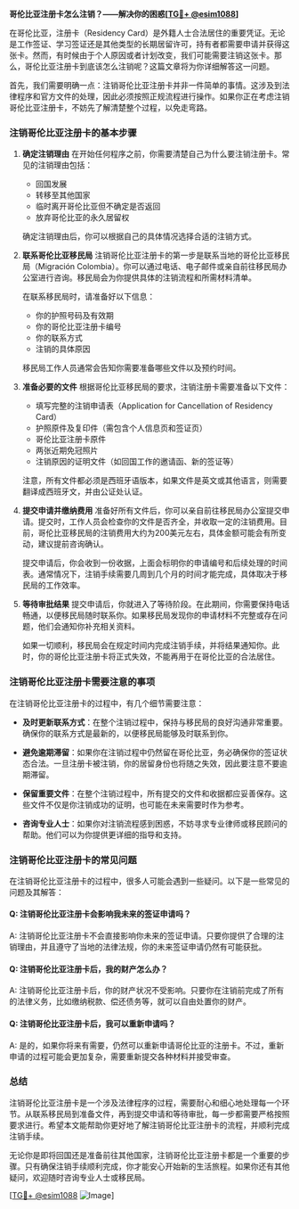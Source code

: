 **哥伦比亚注册卡怎么注销？——解决你的困惑[[TG💪+ @esim1088](https://t.me/s/esim1088)]**

在哥伦比亚，注册卡（Residency Card）是外籍人士合法居住的重要凭证。无论是工作签证、学习签证还是其他类型的长期居留许可，持有者都需要申请并获得这张卡。然而，有时候由于个人原因或者计划改变，我们可能需要注销这张卡。那么，哥伦比亚注册卡到底该怎么注销呢？这篇文章将为你详细解答这一问题。

首先，我们需要明确一点：注销哥伦比亚注册卡并非一件简单的事情。这涉及到法律程序和官方文件的处理，因此必须按照正规流程进行操作。如果你正在考虑注销哥伦比亚注册卡，不妨先了解清楚整个过程，以免走弯路。

### 注销哥伦比亚注册卡的基本步骤

1. **确定注销理由**
   在开始任何程序之前，你需要清楚自己为什么要注销注册卡。常见的注销理由包括：
   - 回国发展
   - 转移至其他国家
   - 临时离开哥伦比亚但不确定是否返回
   - 放弃哥伦比亚的永久居留权

   确定注销理由后，你可以根据自己的具体情况选择合适的注销方式。

2. **联系哥伦比亚移民局**
   注销哥伦比亚注册卡的第一步是联系当地的哥伦比亚移民局（Migración Colombia）。你可以通过电话、电子邮件或亲自前往移民局办公室进行咨询。移民局会为你提供具体的注销流程和所需材料清单。

   在联系移民局时，请准备好以下信息：
   - 你的护照号码及有效期
   - 你的哥伦比亚注册卡编号
   - 你的联系方式
   - 注销的具体原因

   移民局工作人员通常会告知你需要准备哪些文件以及预约时间。

3. **准备必要的文件**
   根据哥伦比亚移民局的要求，注销注册卡需要准备以下文件：
   - 填写完整的注销申请表（Application for Cancellation of Residency Card）
   - 护照原件及复印件（需包含个人信息页和签证页）
   - 哥伦比亚注册卡原件
   - 两张近期免冠照片
   - 注销原因的证明文件（如回国工作的邀请函、新的签证等）

   注意，所有文件都必须是西班牙语版本，如果文件是英文或其他语言，则需要翻译成西班牙文，并由公证处认证。

4. **提交申请并缴纳费用**
   准备好所有文件后，你可以亲自前往移民局办公室提交申请。提交时，工作人员会检查你的文件是否齐全，并收取一定的注销费用。目前，哥伦比亚移民局的注销费用大约为200美元左右，具体金额可能会有所变动，建议提前咨询确认。

   提交申请后，你会收到一份收据，上面会标明你的申请编号和后续处理的时间表。通常情况下，注销手续需要几周到几个月的时间才能完成，具体取决于移民局的工作效率。

5. **等待审批结果**
   提交申请后，你就进入了等待阶段。在此期间，你需要保持电话畅通，以便移民局随时联系你。如果移民局发现你的申请材料不完整或存在问题，他们会通知你补充相关资料。

   如果一切顺利，移民局会在规定时间内完成注销手续，并将结果通知你。此时，你的哥伦比亚注册卡将正式失效，不能再用于在哥伦比亚的合法居住。

### 注销哥伦比亚注册卡需要注意的事项

在注销哥伦比亚注册卡的过程中，有几个细节需要注意：

- **及时更新联系方式**：在整个注销过程中，保持与移民局的良好沟通非常重要。确保你的联系方式是最新的，以便移民局能够及时联系到你。
  
- **避免逾期滞留**：如果你在注销过程中仍然留在哥伦比亚，务必确保你的签证状态合法。一旦注册卡被注销，你的居留身份也将随之失效，因此要注意不要逾期滞留。

- **保留重要文件**：在整个注销过程中，所有提交的文件和收据都应妥善保存。这些文件不仅是你注销成功的证明，也可能在未来需要时作为参考。

- **咨询专业人士**：如果你对注销流程感到困惑，不妨寻求专业律师或移民顾问的帮助。他们可以为你提供更详细的指导和支持。

### 注销哥伦比亚注册卡的常见问题

在注销哥伦比亚注册卡的过程中，很多人可能会遇到一些疑问。以下是一些常见的问题及其解答：

#### Q: 注销哥伦比亚注册卡会影响我未来的签证申请吗？
A: 注销哥伦比亚注册卡不会直接影响你未来的签证申请。只要你提供了合理的注销理由，并且遵守了当地的法律法规，你的未来签证申请仍然有可能获批。

#### Q: 注销哥伦比亚注册卡后，我的财产怎么办？
A: 注销哥伦比亚注册卡后，你的财产状况不受影响。只要你在注销前完成了所有的法律义务，比如缴纳税款、偿还债务等，就可以自由处置你的财产。

#### Q: 注销哥伦比亚注册卡后，我可以重新申请吗？
A: 是的，如果你将来有需要，仍然可以重新申请哥伦比亚的注册卡。不过，重新申请的过程可能会更加复杂，需要重新提交各种材料并接受审查。

### 总结

注销哥伦比亚注册卡是一个涉及法律程序的过程，需要耐心和细心地处理每一个环节。从联系移民局到准备文件，再到提交申请和等待审批，每一步都需要严格按照要求进行。希望本文能帮助你更好地了解注销哥伦比亚注册卡的流程，并顺利完成注销手续。

无论你是即将回国还是准备前往其他国家，注销哥伦比亚注册卡都是一个重要的步骤。只有确保注销手续顺利完成，你才能安心开始新的生活旅程。如果你还有其他疑问，欢迎随时咨询专业人士或移民局。

[[TG💪+ @esim1088](https://t.me/s/esim1088) ![Image](https://i.postimg.cc/4NQfJmqS/Snipaste-2025-05-13-00-14-12.png)]